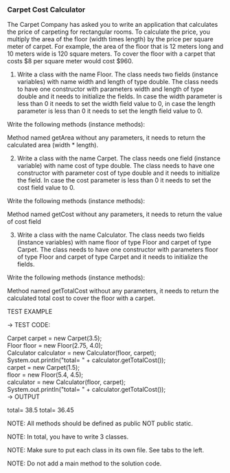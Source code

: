 <h3>Carpet Cost Calculator</h3>
The Carpet Company has asked you to write an application that calculates the price of carpeting for rectangular rooms. To calculate the price, you multiply the area of the floor (width times length) by the price per square meter of carpet. For example, the area of the floor that is 12 meters long and 10 meters wide is 120 square meters. To cover the floor with a carpet that costs $8 per square meter would cost $960.

1. Write a class with the name Floor. The class needs two fields (instance variables) with name width and length of type double.
The class needs to have one constructor with parameters width and length of type double and it needs to initialize the fields.
In case the width parameter is less than 0 it needs to set the width field value to 0, in case the length parameter is less than 0 it needs to set the length field value to 0.

Write the following methods (instance methods):

Method named getArea without any parameters, it needs to return the calculated area (width * length).



2. Write a class with the name Carpet. The class needs one field (instance variable) with name cost of type double.
The class needs to have one constructor with parameter cost of type double and it needs to initialize the field.
In case the cost parameter is less than 0 it needs to set the cost field value to 0.

Write the following methods (instance methods):

Method named getCost without any parameters, it needs to return the value of cost field



3. Write a class with the name Calculator. The class needs two fields (instance variables) with name floor of type Floor and carpet of type Carpet.
The class needs to have one constructor with parameters floor of type Floor and carpet of type Carpet and it needs to initialize the fields.

Write the following methods (instance methods):

Method named getTotalCost without any parameters, it needs to return the calculated total cost to cover the floor with a carpet.



TEST EXAMPLE

→ TEST CODE:

Carpet carpet = new Carpet(3.5);<br>
Floor floor = new Floor(2.75, 4.0);<br>
Calculator calculator = new Calculator(floor, carpet);<br>
System.out.println("total= " + calculator.getTotalCost());<br>
carpet = new Carpet(1.5);<br>
floor = new Floor(5.4, 4.5);<br>
calculator = new Calculator(floor, carpet);<br>
System.out.println("total= " + calculator.getTotalCost());<br>
→ OUTPUT

total= 38.5
total= 36.45


NOTE: All ​methods should be defined as public NOT public static.

NOTE: In total, you have to write 3 classes.

NOTE: Make sure to put each class in its own file. See tabs to the left.

NOTE: Do not add a main method to the solution code.